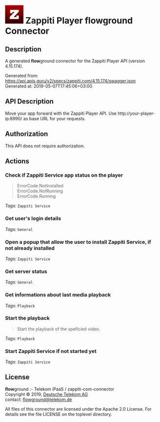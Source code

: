 # ![LOGO](logo.png) Zappiti Player **flow**ground Connector

## Description

A generated **flow**ground connector for the Zappiti Player API (version 4.15.174).

Generated from: https://api.apis.guru/v2/specs/zappiti.com/4.15.174/swagger.json<br/>
Generated at: 2019-05-07T17:45:06+03:00

## API Description

Move your app forward with the Zappiti Player API. Use http://your-player-ip:8990/ as base URL for your requests.

## Authorization

This API does not require authorization.

## Actions

### Check if Zappiti Service app status on the player

> ErrorCode.NotInstalled<br/>
> ErrorCode.NotRunning<br/>
> ErrorCode.Running

*Tags:* `Zappiti Service`

### Get user's login details

*Tags:* `General`

### Open a popup that allow the user to install Zappiti Service, if not already installed

*Tags:* `Zappiti Service`

### Get server status

*Tags:* `General`

### Get informations about last media playback

*Tags:* `Playback`

### Start the playback

> Start the playback of the speficied video.

*Tags:* `Playback`

### Start Zappiti Service if not started yet

*Tags:* `Zappiti Service`

## License

**flow**ground :- Telekom iPaaS / zappiti-com-connector<br/>
Copyright © 2019, [Deutsche Telekom AG](https://www.telekom.de)<br/>
contact: flowground@telekom.de

All files of this connector are licensed under the Apache 2.0 License. For details
see the file LICENSE on the toplevel directory.
